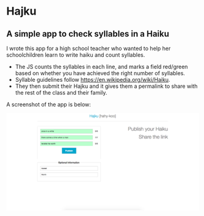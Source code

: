 # Hajku
## A simple app to check syllables in a Haiku

I wrote this app for a high school teacher who wanted to help her schoolchildren learn to write haiku and count syllables. 
* The JS counts the syllables in each line, and marks a field red/green based on whether you have achieved the right number of syllables. 
* Syllable guidelines follow https://en.wikipedia.org/wiki/Haiku.
* They then submit their Hajku and it gives them a permalink to share with the rest of the class and their family.

A screenshot of the app is below:

![Screenshot of the app](screenshot.png)


